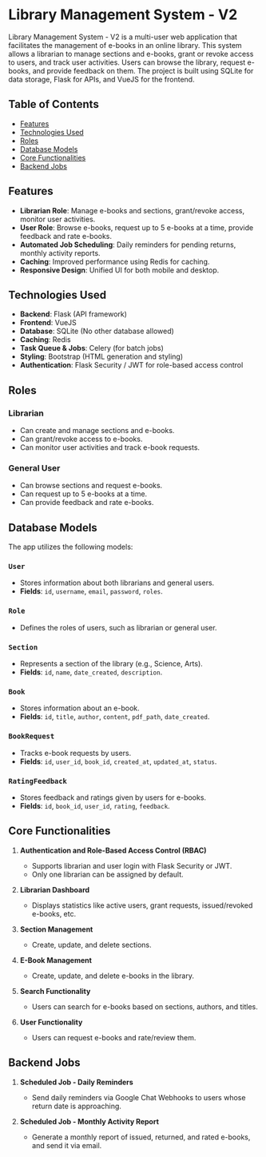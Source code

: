 # Library Management System - V2

Library Management System - V2 is a multi-user web application that facilitates the management of e-books in an online library. This system allows a librarian to manage sections and e-books, grant or revoke access to users, and track user activities. Users can browse the library, request e-books, and provide feedback on them. The project is built using SQLite for data storage, Flask for APIs, and VueJS for the frontend.

## Table of Contents

- [Features](#features)
- [Technologies Used](#technologies-used)
- [Roles](#roles)
- [Database Models](#database-models)
- [Core Functionalities](#core-functionalities)
- [Backend Jobs](#backend-jobs)


## Features

- **Librarian Role**: Manage e-books and sections, grant/revoke access, monitor user activities.
- **User Role**: Browse e-books, request up to 5 e-books at a time, provide feedback and rate e-books.
- **Automated Job Scheduling**: Daily reminders for pending returns, monthly activity reports.
- **Caching**: Improved performance using Redis for caching.
- **Responsive Design**: Unified UI for both mobile and desktop.

## Technologies Used

- **Backend**: Flask (API framework)
- **Frontend**: VueJS
- **Database**: SQLite (No other database allowed)
- **Caching**: Redis
- **Task Queue & Jobs**: Celery (for batch jobs)
- **Styling**: Bootstrap (HTML generation and styling)
- **Authentication**: Flask Security / JWT for role-based access control

## Roles

### Librarian
- Can create and manage sections and e-books.
- Can grant/revoke access to e-books.
- Can monitor user activities and track e-book requests.

### General User
- Can browse sections and request e-books.
- Can request up to 5 e-books at a time.
- Can provide feedback and rate e-books.

## Database Models

The app utilizes the following models:

### `User`
- Stores information about both librarians and general users.
- **Fields**: `id`, `username`, `email`, `password`, `roles`.

### `Role`
- Defines the roles of users, such as librarian or general user.

### `Section`
- Represents a section of the library (e.g., Science, Arts).
- **Fields**: `id`, `name`, `date_created`, `description`.

### `Book`
- Stores information about an e-book.
- **Fields**: `id`, `title`, `author`, `content`, `pdf_path`, `date_created`.

### `BookRequest`
- Tracks e-book requests by users.
- **Fields**: `id`, `user_id`, `book_id`, `created_at`, `updated_at`, `status`.

### `RatingFeedback`
- Stores feedback and ratings given by users for e-books.
- **Fields**: `id`, `book_id`, `user_id`, `rating`, `feedback`.

## Core Functionalities

1. **Authentication and Role-Based Access Control (RBAC)**
   - Supports librarian and user login with Flask Security or JWT.
   - Only one librarian can be assigned by default.

2. **Librarian Dashboard**
   - Displays statistics like active users, grant requests, issued/revoked e-books, etc.

3. **Section Management**
   - Create, update, and delete sections.

4. **E-Book Management**
   - Create, update, and delete e-books in the library.

5. **Search Functionality**
   - Users can search for e-books based on sections, authors, and titles.

6. **User Functionality**
   - Users can request e-books and rate/review them.

## Backend Jobs

1. **Scheduled Job - Daily Reminders**
   - Send daily reminders via Google Chat Webhooks to users whose return date is approaching.

2. **Scheduled Job - Monthly Activity Report**
   - Generate a monthly report of issued, returned, and rated e-books, and send it via email.


